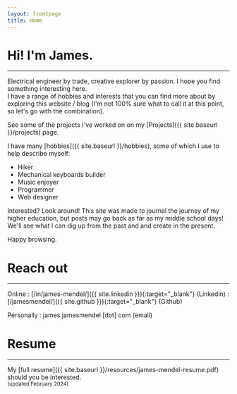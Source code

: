 ```yaml
---
layout: frontpage
title: Home
---
```

# Hi! I'm James.
-----
Electrical engineer by trade, creative explorer by passion. I hope you find something interesting here.   
I have a range of hobbies and interests that you can find more about by exploring this website / blog (I'm not 100% sure what to call it at this point, so let's go with the combination). 

See some of the projects I've worked on on my [Projects]({{ site.baseurl }}/projects) page.

I have many [hobbies]({{ site.baseurl }}/hobbies), some of which I use to help describe myself:
- Hiker
- Mechanical keyboards builder
- Music enjoyer
- Programmer
- Web designer

Interested? Look around! This site was made to journal the journey of my higher education, but posts may go back as far as my middle school days! We'll see what I can dig up from the past and and create in the present. 

Happy browsing.

# Reach out
-----
Online
: <i class="fab fa-fw fa-linkedin"></i> [/in/james-mendel/]({{ site.linkedin }}){:target="_blank"} (Linkedin)
: <i class="fab fa-fw fa-github-square"></i> [/jamesmendel/]({{ site.github }}){:target="_blank"} (Github)

Personally
: <i class="fas fa-fw fa-envelope"></i> james <i class="fas fa-at"></i> jamesmendel \[dot\] com (email)
<!-- : <i class="fas fa-fw fa-mobile-alt"></i> ###-###-#### (Cell) -->

# Resume
----
My [full resume]({{ site.baseurl }}/resources/james-mendel-resume.pdf) should you be interested.
<br>
<small>(updated February 2024)</small>
